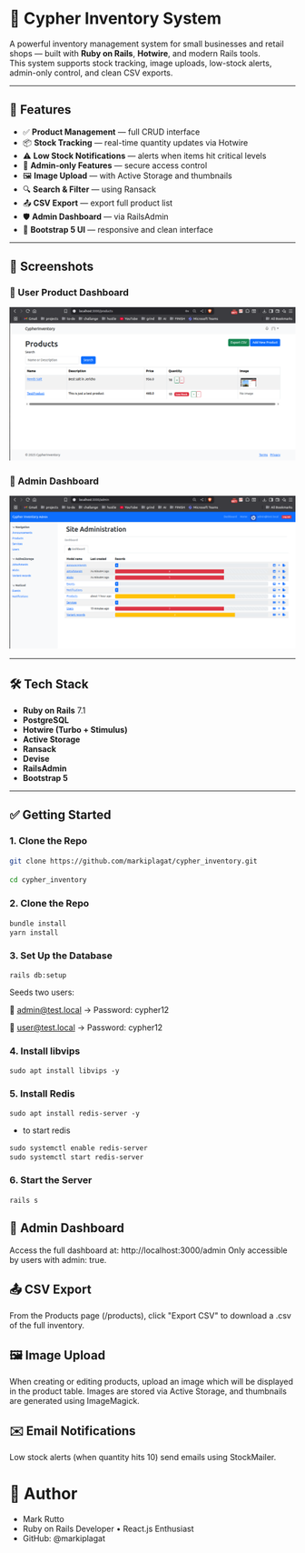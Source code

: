 # 🧾 Cypher Inventory System

A powerful inventory management system for small businesses and retail shops — built with **Ruby on Rails**, **Hotwire**, and modern Rails tools.  
This system supports stock tracking, image uploads, low-stock alerts, admin-only control, and clean CSV exports.

---

## 🚀 Features

- ✅ **Product Management** — full CRUD interface
- 📦 **Stock Tracking** — real-time quantity updates via Hotwire
- ⚠️ **Low Stock Notifications** — alerts when items hit critical levels
- 🔐 **Admin-only Features** — secure access control
- 🖼️ **Image Upload** — with Active Storage and thumbnails
- 🔍 **Search & Filter** — using Ransack
- 📤 **CSV Export** — export full product list
- 🛡️ **Admin Dashboard** — via RailsAdmin
- 🎨 **Bootstrap 5 UI** — responsive and clean interface

---

## 📸 Screenshots

### 🧑 User Product Dashboard
![User Product Dashboard](./app/assets/images/user-dash.png)

### 👑 Admin Dashboard
![Admin Dashboard](./app/assets/images/admin-dash.png)



---

## 🛠️ Tech Stack

- **Ruby on Rails** 7.1
- **PostgreSQL**
- **Hotwire (Turbo + Stimulus)**
- **Active Storage**
- **Ransack**
- **Devise**
- **RailsAdmin**
- **Bootstrap 5**

---

## ✅ Getting Started

### 1. Clone the Repo

```bash
git clone https://github.com/markiplagat/cypher_inventory.git

cd cypher_inventory
```

### 2. Clone the Repo

``` 
bundle install
yarn install
```
### 3. Set Up the Database

```
rails db:setup
```

Seeds two users:

👑 admin@test.local -> Password: cypher12

🙋 user@test.local -> Password: cypher12

### 4. Install libvips 
```
sudo apt install libvips -y
```

### 5. Install Redis
```
sudo apt install redis-server -y
```
- to start redis
```
sudo systemctl enable redis-server
sudo systemctl start redis-server
```

### 6. Start the Server
```
rails s
```

## 🔐 Admin Dashboard
Access the full dashboard at:
http://localhost:3000/admin
Only accessible by users with admin: true.

## 📤 CSV Export
From the Products page (/products), click "Export CSV" to download a .csv of the full inventory.

## 🖼️ Image Upload
When creating or editing products, upload an image which will be displayed in the product table.
Images are stored via Active Storage, and thumbnails are generated using ImageMagick.

## ✉️ Email Notifications
Low stock alerts (when quantity hits 10) send emails using StockMailer.


# 🙋 Author
- Mark Rutto
- Ruby on Rails Developer • React.js Enthusiast
- GitHub: @markiplagat
